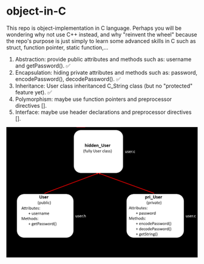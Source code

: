 # object-in-C
This repo is object-implementation in C language. Perhaps you will be wondering why not use C++ instead, and why "reinvent the wheel" because the repo's purpose is just simply to learn some advanced skills in C such as struct, function pointer, static function,...

  1. Abstraction: provide public attributes and methods such as: username and getPassword(). ✅
  2. Encapsulation: hiding private attributes and methods such as: password, encodePassword(), decodePassword(). ✅
  3. Inheritance: User class inheritanced C_String class (but no "protected" feature yet). ✅
  4. Polymorphism: maybe use function pointers and preprocessor directives [].
  5. Interface: maybe use header declarations and preprocessor directives [].

![alt text](./assets/img.png?raw=true)
